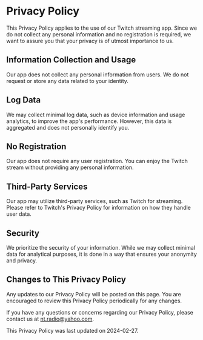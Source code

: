 # Privacy Policy

This Privacy Policy applies to the use of our Twitch streaming app. Since we do not collect any personal information and no registration is required, we want to assure you that your privacy is of utmost importance to us.

## Information Collection and Usage

Our app does not collect any personal information from users. We do not request or store any data related to your identity.

## Log Data

We may collect minimal log data, such as device information and usage analytics, to improve the app's performance. However, this data is aggregated and does not personally identify you.

## No Registration

Our app does not require any user registration. You can enjoy the Twitch stream without providing any personal information.

## Third-Party Services

Our app may utilize third-party services, such as Twitch for streaming. Please refer to Twitch's Privacy Policy for information on how they handle user data.

## Security

We prioritize the security of your information. While we may collect minimal data for analytical purposes, it is done in a way that ensures your anonymity and privacy.

## Changes to This Privacy Policy

Any updates to our Privacy Policy will be posted on this page. You are encouraged to review this Privacy Policy periodically for any changes.

If you have any questions or concerns regarding our Privacy Policy, please contact us at [nt.radio@yahoo.com](mailto:nt.radio@yahoo.com).

This Privacy Policy was last updated on 2024-02-27.

